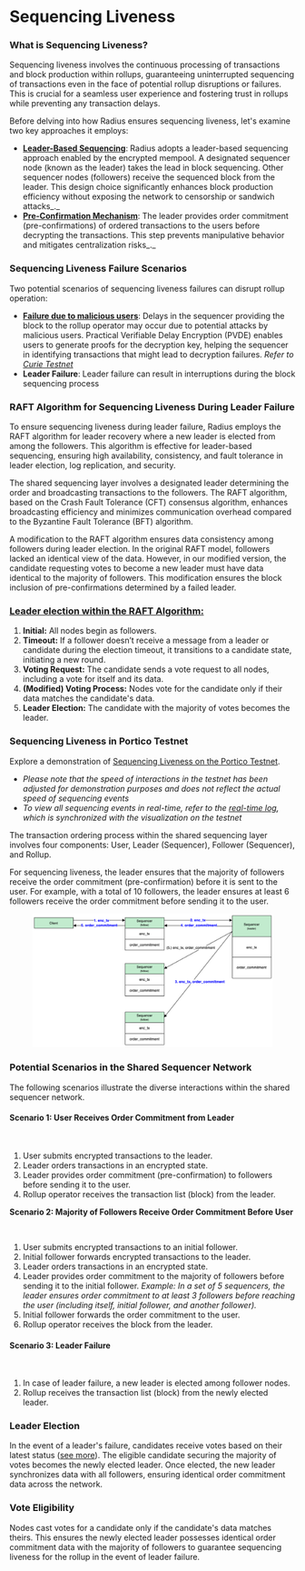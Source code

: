 # Sequencing Liveness

### What is Sequencing Liveness?

Sequencing liveness involves the continuous processing of transactions and block production within rollups, guaranteeing uninterrupted sequencing of transactions even in the face of potential rollup disruptions or failures. This is crucial for a seamless user experience and fostering trust in rollups while preventing any transaction delays.

Before delving into how Radius ensures sequencing liveness, let's examine two key approaches it employs:

* [**Leader-Based Sequencing**](../../developer/distributed-sequencing/leader-based.md): Radius adopts a leader-based sequencing approach enabled by the encrypted mempool. A designated sequencer node (known as the leader) takes the lead in block sequencing. Other sequencer nodes (followers) receive the sequenced block from the leader. This design choice significantly enhances block production efficiency without exposing the network to censorship or sandwich attacks_._
* [**Pre-Confirmation Mechanism**](../../developer/encrypted-mempool.md#pre-confirmation): The leader provides order commitment (pre-confirmations) of ordered transactions to the users before decrypting the transactions. This step prevents manipulative behavior and mitigates centralization risks_._

### Sequencing Liveness Failure Scenarios

Two potential scenarios of sequencing liveness failures can disrupt rollup operation:

* [**Failure due to malicious users**](../../developer/sequencing-layer-user.md#importance-of-zk-proof): Delays in the sequencer providing the block to the rollup operator may occur due to potential attacks by malicious users. Practical Verifiable Delay Encryption (PVDE) enables users to generate proofs for the decryption key, helping the sequencer in identifying transactions that might lead to decryption failures. _Refer to_ [_Curie Testnet_](https://docs.theradius.xyz/testnet/curie-testnet)
* **Leader Failure**: Leader failure can result in interruptions during the block sequencing process

### RAFT Algorithm for Sequencing Liveness During Leader Failure

To ensure sequencing liveness during leader failure, Radius employs the RAFT algorithm for leader recovery where a new leader is elected from among the followers. This algorithm is effective for leader-based sequencing, ensuring high availability, consistency, and fault tolerance in leader election, log replication, and security.

The shared sequencing layer involves a designated leader determining the order and broadcasting transactions to the followers. The RAFT algorithm, based on the Crash Fault Tolerance (CFT) consensus algorithm, enhances broadcasting efficiency and minimizes communication overhead compared to the Byzantine Fault Tolerance (BFT) algorithm.

A modification to the RAFT algorithm ensures data consistency among followers during leader election. In the original RAFT model, followers lacked an identical view of the data. However, in our modified version, the candidate requesting votes to become a new leader must have data identical to the majority of followers. This modification ensures the block inclusion of pre-confirmations determined by a failed leader.

### [**Leader election within the RAFT Algorithm:**](../../developer/distributed-sequencing/fault-tolerant.md#leader-election)

1. **Initial:** All nodes begin as followers.
2. **Timeout:** If a follower doesn’t receive a message from a leader or candidate during the election timeout, it transitions to a candidate state, initiating a new round.
3. **Voting Request:** The candidate sends a vote request to all nodes, including a vote for itself and its data.
4. **(Modified) Voting Process:** Nodes vote for the candidate only if their data matches the candidate's data.
5. **Leader Election:** The candidate with the majority of votes becomes the leader.

### **Sequencing Liveness in Portico Testnet**

Explore a demonstration of [Sequencing Liveness on the Portico Testnet](https://portico.theradius.xyz/sequencing-liveness).

* _Please note that the speed of interactions in the testnet has been adjusted for demonstration purposes and does not reflect the actual speed of sequencing events_
* _To view all sequencing events in real-time, refer to the_ [_real-time log_](https://portico-logs.theradius.xyz/)_, which is synchronized with the visualization on the testnet_

The transaction ordering process within the shared sequencing layer involves four components: User, Leader (Sequencer), Follower (Sequencer), and Rollup.

For sequencing liveness, the leader ensures that the majority of followers receive the order commitment (pre-confirmation) before it is sent to the user. For example, with a total of 10 followers, the leader ensures at least 6 followers receive the order commitment before sending it to the user.

<figure><img src="../../.gitbook/assets/image (8).png" alt=""><figcaption></figcaption></figure>

### Potential Scenarios in the Shared Sequencer Network

The following scenarios illustrate the diverse interactions within the shared sequencer network.

#### Scenario 1: User Receives Order Commitment from Leader

<figure><img src="../../.gitbook/assets/01.gif" alt=""><figcaption></figcaption></figure>

1. User submits encrypted transactions to the leader.
2. Leader orders transactions in an encrypted state.
3. Leader provides order commitment (pre-confirmation) to followers before sending it to the user.
4. Rollup operator receives the transaction list (block) from the leader.

**Scenario 2: Majority of Followers Receive Order Commitment Before User**

<figure><img src="../../.gitbook/assets/02.gif" alt=""><figcaption></figcaption></figure>

1. User submits encrypted transactions to an initial follower.
2. Initial follower forwards encrypted transactions to the leader.
3. Leader orders transactions in an encrypted state.
4. Leader provides order commitment to the majority of followers before sending it to the initial follower. _Example: In a set of 5 sequencers, the leader ensures order commitment to at least 3 followers before reaching the user (including itself, initial follower, and another follower)._
5. Initial follower forwards the order commitment to the user.
6. Rollup operator receives the block from the leader.

#### **Scenario 3: Leader Failure**

<figure><img src="../../.gitbook/assets/03.gif" alt=""><figcaption></figcaption></figure>

1. In case of leader failure, a new leader is elected among follower nodes.
2. Rollup receives the transaction list (block) from the newly elected leader.

### **Leader Election**

In the event of a leader's failure, candidates receive votes based on their latest status ([see more](../../developer/distributed-sequencing/fault-tolerant.md#leader-election)). The eligible candidate securing the majority of votes becomes the newly elected leader. Once elected, the new leader synchronizes data with all followers, ensuring identical order commitment data across the network.

### **Vote Eligibility**

Nodes cast votes for a candidate only if the candidate's data matches theirs. This ensures the newly elected leader possesses identical order commitment data with the majority of followers to guarantee sequencing liveness for the rollup in the event of leader failure.

